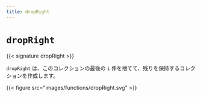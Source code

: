 ```yaml
---
title: dropRight
---
```


# `dropRight`

{{< signature dropRight >}}

`dropRight` は、このコレクションの最後の `i` 件を捨てて、残りを保持するコレクションを作成します。

{{< figure src="images/functions/dropRight.svg" >}}
